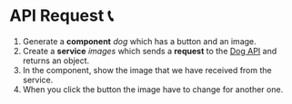 # API Request 📞

1. Generate a **component** *dog* which has a button and an image. 
2. Create a **service** *images* which sends a **request** to the [Dog API](https://dog.ceo/dog-api/) and returns an object.
3. In the component, show the image that we have received from the service.
4. When you click the button the image have to change for another one.